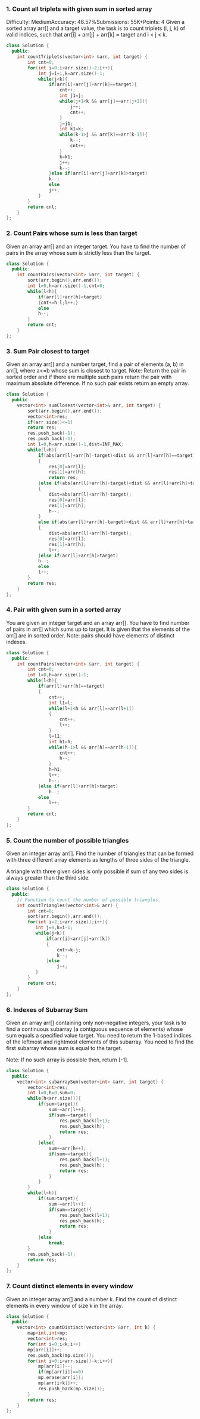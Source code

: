 ### 1. Count all triplets with given sum in sorted array
Difficulty: MediumAccuracy: 48.57%Submissions: 55K+Points: 4
Given a sorted array arr[] and a target value, the task is to count triplets (i, j, k) of valid indices, such that arr[i] + arr[j] + arr[k] = target and i < j < k.

```cpp
class Solution {
  public:
    int countTriplets(vector<int> &arr, int target) {
        int cnt=0;
        for(int i=0;i<arr.size()-2;i++){
            int j=i+1,k=arr.size()-1;
            while(j<k){
                if(arr[i]+arr[j]+arr[k]==target){
                    cnt++;
                    int j1=j;
                    while(j+1<k && arr[j]==arr[j+1]){
                        j++;
                        cnt++;
                    }
                    j=j1;
                    int k1=k;
                    while(k-1>j && arr[k]==arr[k-1]){
                        k--;
                        cnt++;
                    }
                    k=k1;
                    j++;
                    k--;
                }else if(arr[i]+arr[j]+arr[k]>target)
                k--;
                else
                j++;
            }
        }
        return cnt;
    }
};
```

### 2. Count Pairs whose sum is less than target
Given an array arr[] and an integer target. You have to find the number of pairs in the array whose sum is strictly less than the target.

```cpp
class Solution {
  public:
    int countPairs(vector<int> &arr, int target) {
        sort(arr.begin(),arr.end());
        int l=0,h=arr.size()-1,cnt=0;
        while(l<h){
            if(arr[l]+arr[h]<target)
            {cnt+=h-l;l++;}
            else
            h--;
        }
        return cnt;
    }
};
```

### 3. Sum Pair closest to target
Given an array arr[] and a number target, find a pair of elements (a, b) in arr[], where a<=b whose sum is closest to target.
Note: Return the pair in sorted order and if there are multiple such pairs return the pair with maximum absolute difference. If no such pair exists return an empty array.

```cpp
class Solution {
  public:
    vector<int> sumClosest(vector<int>& arr, int target) {
        sort(arr.begin(),arr.end());
        vector<int>res;
        if(arr.size()<=1)
        return res;
        res.push_back(-1);
        res.push_back(-1);
        int l=0,h=arr.size()-1,dist=INT_MAX;
        while(l<h){
            if(abs(arr[l]+arr[h]-target)<dist && arr[l]+arr[h]==target)
            {
                res[0]=arr[l];
                res[1]=arr[h];
                return res;
            }else if(abs(arr[l]+arr[h]-target)<dist && arr[l]+arr[h]>target)
            {
                dist=abs(arr[l]+arr[h]-target);
                res[0]=arr[l];
                res[1]=arr[h];
                h--;
            }
            else if(abs(arr[l]+arr[h]-target)<dist && arr[l]+arr[h]<target)
            {
                dist=abs(arr[l]+arr[h]-target);
                res[0]=arr[l];
                res[1]=arr[h];
                l++;
            }else if(arr[l]+arr[h]>target)
            h--;
            else
            l++;
        }
        return res;
    }
};
```

### 4. Pair with given sum in a sorted array
You are given an integer target and an array arr[]. You have to find number of pairs in arr[] which sums up to target. It is given that the elements of the arr[] are in sorted order.
Note: pairs should have elements of distinct indexes. 

```cpp
class Solution {
  public:
    int countPairs(vector<int> &arr, int target) {
        int cnt=0;
        int l=0,h=arr.size()-1;
        while(l<h){
            if(arr[l]+arr[h]==target)
            {
                cnt++;
                int l1=l;
                while(l+1<h && arr[l]==arr[l+1])
                {
                    cnt++;
                    l++;
                }
                l=l1;
                int h1=h;
                while(h-1>l && arr[h]==arr[h-1]){
                    cnt++;
                    h--;
                }
                h=h1;
                l++;
                h--;
            }else if(arr[l]+arr[h]>target)
                h--;
            else
                l++;
        }
        return cnt;
    }
};
```

### 5. Count the number of possible triangles
Given an integer array arr[]. Find the number of triangles that can be formed with three different array elements as lengths of three sides of the triangle. 

A triangle with three given sides is only possible if sum of any two sides is always greater than the third side.

```cpp
class Solution {
  public:
    // Function to count the number of possible triangles.
    int countTriangles(vector<int>& arr) {
        int cnt=0;
        sort(arr.begin(),arr.end());
        for(int i=2;i<arr.size();i++){
           int j=0,k=i-1;
           while(j<k){
               if(arr[i]<arr[j]+arr[k])
               {
                   cnt+=k-j;
                   k--;
               }else
                   j++;
           }
        }
        return cnt;
    }
};
```

### 6. Indexes of Subarray Sum
Given an array arr[] containing only non-negative integers, your task is to find a continuous subarray (a contiguous sequence of elements) whose sum equals a specified value target. You need to return the 1-based indices of the leftmost and rightmost elements of this subarray. You need to find the first subarray whose sum is equal to the target.

Note: If no such array is possible then, return [-1].

```cpp
class Solution {
  public:
    vector<int> subarraySum(vector<int> &arr, int target) {
        vector<int>res;
        int l=0,h=0,sum=0;
        while(h<arr.size()){
            if(sum>target){
                sum-=arr[l++];
                if(sum==target){
                    res.push_back(l+1);
                    res.push_back(h);
                    return res;
                }
            }else{
                sum+=arr[h++];
                if(sum==target){
                    res.push_back(l+1);
                    res.push_back(h);
                    return res;
                }
            }
        }
        while(l<h){
            if(sum>target){
                sum-=arr[l++];
                if(sum==target){
                    res.push_back(l+1);
                    res.push_back(h);
                    return res;
                }
            }else
                break;
        }
        res.push_back(-1);
        return res;
    }
};
```

### 7. Count distinct elements in every window
Given an integer array arr[] and a number k. Find the count of distinct elements in every window of size k in the array.

```cpp
class Solution {
  public:
    vector<int> countDistinct(vector<int> &arr, int k) {
        map<int,int>mp;
        vector<int>res;
        for(int i=0;i<k;i++)
        mp[arr[i]]++;
        res.push_back(mp.size());
        for(int i=0;i<arr.size()-k;i++){
            mp[arr[i]]--;
            if(mp[arr[i]]==0)
            mp.erase(arr[i]);
            mp[arr[i+k]]++;
            res.push_back(mp.size());
        }
        return res;
    }
};
```
